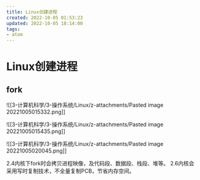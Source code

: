 ```yaml
---
title: Linux创建进程
created: 2022-10-05 01:53:23
updated: 2022-10-05 18:14:00
tags: 
- atom
---
```


# Linux创建进程

## fork

![[3-计算机科学/3-操作系统/Linux/z-attachments/Pasted image 20221005015332.png]]

![[3-计算机科学/3-操作系统/Linux/z-attachments/Pasted image 20221005015435.png]]

![[3-计算机科学/3-操作系统/Linux/z-attachments/Pasted image 20221005020045.png]]

2.4内核下fork时会拷贝进程映像，及代码段、数据段、栈段、堆等。
2.6内核会采用写时复制技术，不全量复制PCB，节省内存空间。

